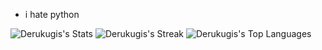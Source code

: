 - i hate python 

![Derukugis's Stats](https://github-readme-stats.vercel.app/api?username=Derukugis&theme=nord&show_icons=true&hide_border=false&count_private=true)
![Derukugis's Streak](https://github-readme-streak-stats.herokuapp.com/?user=Derukugis&theme=nord&hide_border=false)
![Derukugis's Top Languages](https://github-readme-stats.vercel.app/api/top-langs/?username=Derukugis&theme=nord&show_icons=true&hide_border=false&layout=compact)
